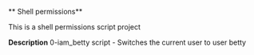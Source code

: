 ** Shell permissions**

This is a shell permissions script project

**Description**
0-iam_betty script - Switches the current user to user betty

